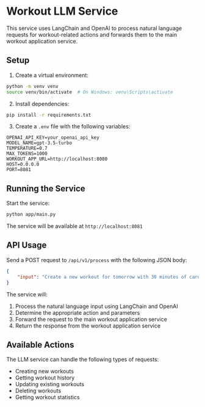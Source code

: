 # Workout LLM Service

This service uses LangChain and OpenAI to process natural language requests for workout-related actions and forwards them to the main workout application service.

## Setup

1. Create a virtual environment:
```bash
python -m venv venv
source venv/bin/activate  # On Windows: venv\Scripts\activate
```

2. Install dependencies:
```bash
pip install -r requirements.txt
```

3. Create a `.env` file with the following variables:
```env
OPENAI_API_KEY=your_openai_api_key
MODEL_NAME=gpt-3.5-turbo
TEMPERATURE=0.7
MAX_TOKENS=1000
WORKOUT_APP_URL=http://localhost:8080
HOST=0.0.0.0
PORT=8081
```

## Running the Service

Start the service:
```bash
python app/main.py
```

The service will be available at `http://localhost:8081`

## API Usage

Send a POST request to `/api/v1/process` with the following JSON body:
```json
{
    "input": "Create a new workout for tomorrow with 30 minutes of cardio"
}
```

The service will:
1. Process the natural language input using LangChain and OpenAI
2. Determine the appropriate action and parameters
3. Forward the request to the main workout application service
4. Return the response from the workout application service

## Available Actions

The LLM service can handle the following types of requests:
- Creating new workouts
- Getting workout history
- Updating existing workouts
- Deleting workouts
- Getting workout statistics 
